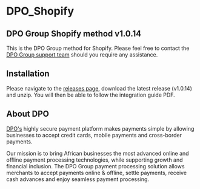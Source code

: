 # DPO_Shopify
## DPO Group Shopify method v1.0.14

This is the DPO Group method for Shopify. Please feel free to contact the [DPO Group support team](https://www.dpogroup.com/africa/support/) should you require any assistance.

## Installation
Please navigate to the [releases page](https://github.com/DPO-Group/DPO_Shopify/releases), download the latest release (v1.0.14) and unzip. You will then be able to follow the integration guide PDF.

## About DPO

[DPO's](https://www.dpogroup.com/africa/) highly secure payment platform makes payments simple by allowing businesses to accept credit cards, mobile payments and cross-border payments.

Our mission is to bring African businesses the most advanced online and offline payment processing technologies, while supporting growth and financial inclusion. The DPO Group payment processing solution allows merchants to accept payments online & offline, settle payments, receive cash advances and enjoy seamless payment processing.
